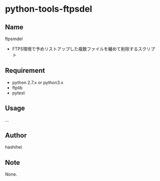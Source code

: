 # python-tools-ftpsdel
## Name
ftpsmdel
* FTPS環境で予めリストアップした複数ファイルを纏めて削除するスクリプト

## Requirement
* python 2.7.x or python3.x
* ftplib
* pytest

## Usage
...

## Author
hashihei

## Note
None.
